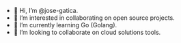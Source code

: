 - 👋 Hi, I’m @jose-gatica.
- 👀 I’m interested in collaborating on open source projects.
- 🌱 I’m currently learning Go (Golang).
- 💞️ I’m looking to collaborate on cloud solutions tools.

<!---
jose-gatica/jose-gatica is a ✨ special ✨ repository because its `README.md` (this file) appears on your GitHub profile.
You can click the Preview link to take a look at your changes.
--->
